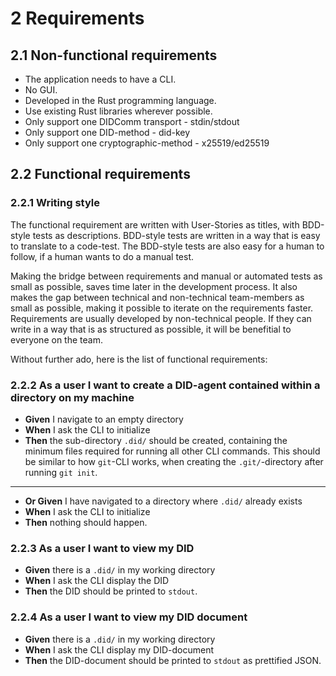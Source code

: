 # 2 Requirements

## 2.1 Non-functional requirements

- The application needs to have a CLI.
- No GUI.
- Developed in the Rust programming language.
- Use existing Rust libraries wherever possible.
- Only support one DIDComm transport - stdin/stdout
- Only support one DID-method - did-key
- Only support one cryptographic-method - x25519/ed25519

## 2.2 Functional requirements

### 2.2.1 Writing style

The functional requirement are written with User-Stories as titles, with BDD-style tests as descriptions. BDD-style tests are written in a way that is easy to translate to a code-test. The BDD-style tests are also easy for a human to follow, if a human wants to do a manual test.

Making the bridge between requirements and manual or automated tests as small as possible, saves time later in the development process. It also makes the gap between technical and non-technical team-members as small as possible, making it possible to iterate on the requirements faster. Requirements are usually developed by non-technical people. If they can write in a way that is as structured as possible, it will be benefitial to everyone on the team.

Without further ado, here is the list of functional requirements:

### 2.2.2 As a user I want to create a DID-agent contained within a directory on my machine

- **Given** I navigate to an empty directory
- **When** I ask the CLI to initialize
- **Then** the sub-directory `.did/` should be created, containing the minimum files required for running all other CLI commands. This should be similar to how `git`-CLI works, when creating the `.git/`-directory after running `git init`.
---

- **Or Given** I have navigated to a directory where `.did/` already exists
- **When** I ask the CLI to initialize
- **Then** nothing should happen.

### 2.2.3 As a user I want to view my DID

- **Given** there is a `.did/` in my working directory
- **When** I ask the CLI display the DID
- **Then** the DID should be printed to `stdout`.

### 2.2.4 As a user I want to view my DID document

- **Given** there is a `.did/` in my working directory
- **When** I ask the CLI display my DID-document
- **Then** the DID-document should be printed to `stdout` as prettified JSON.
